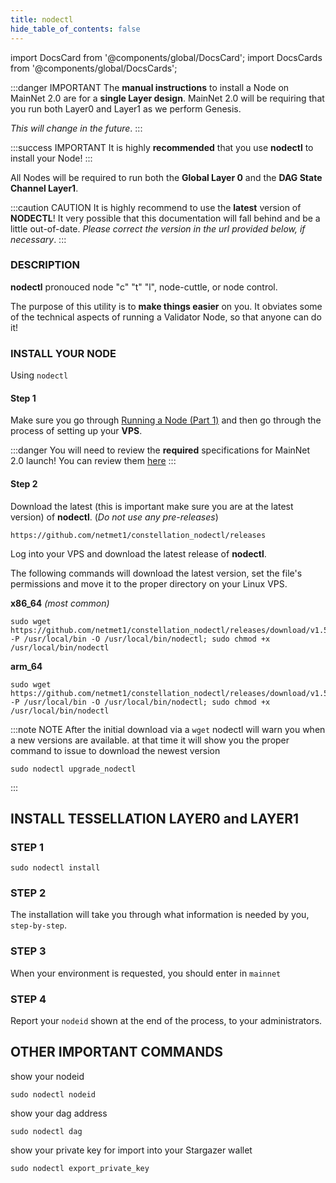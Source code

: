 ```yaml
---
title: nodectl
hide_table_of_contents: false
---
```


import DocsCard from '@components/global/DocsCard';
import DocsCards from '@components/global/DocsCards';

<head>
  <title>MainNet 2.0 Automation with nodectl</title>
  <meta
    name="description"
    content="MainNet 2.0 Automation"
  />
  <style>{`
    :root {
      --doc-item-container-width: 60rem;
    }
  `}
  </style>
</head>

:::danger IMPORTANT
The **manual instructions** to install a Node on MainNet 2.0 are for a **single Layer design**.  MainNet 2.0 will be requiring that you run both Layer0 and Layer1 as we perform Genesis.  

*This will change in the future*.
:::

:::success IMPORTANT
It is highly **recommended** that you use **nodectl** to install your Node!
:::

All Nodes will be required to run both the **Global Layer 0** and the **DAG State Channel Layer1**.

:::caution CAUTION
It is highly recommend to use the **latest** version of **NODECTL**!  It very possible that this documentation will fall behind and be a little out-of-date.  *Please correct the version in the url provided below, if necessary*.
:::

### DESCRIPTION

**nodectl** pronouced node "c" "t" "l", node-cuttle, or node control.

The purpose of this utility is to **make things easier** on you.  It obviates some of the technical aspects of running a Validator Node, so that anyone can do it!

### INSTALL YOUR NODE
Using `nodectl`

#### Step 1
Make sure you go through [Running a Node (Part 1)](../validator/install.md) and then go through the process of setting up your **VPS**.

:::danger
You will need to review the **required** specifications for MainNet 2.0 launch!  You can review them [here](../validator/specs.md)
:::

#### Step 2
Download the latest (this is important make sure you are at the latest version) of **nodectl**. (*Do not use any pre-releases*)
```
https://github.com/netmet1/constellation_nodectl/releases
```
Log into your VPS and download the latest release of **nodectl**.

The following commands will download the latest version, set the file's permissions and move it to the proper directory on your Linux VPS.

**x86_64** *(most common)*
```
sudo wget https://github.com/netmet1/constellation_nodectl/releases/download/v1.5.2/nodectl_x86_64 -P /usr/local/bin -O /usr/local/bin/nodectl; sudo chmod +x /usr/local/bin/nodectl
```

**arm_64**
```
sudo wget https://github.com/netmet1/constellation_nodectl/releases/download/v1.5.2/nodectl_arm64 -P /usr/local/bin -O /usr/local/bin/nodectl; sudo chmod +x /usr/local/bin/nodectl
```

:::note NOTE
After the initial download via a `wget` nodectl will warn you when a new versions are available.  at that time it will show you the proper command to issue to download the newest version
```
sudo nodectl upgrade_nodectl
```
:::

## INSTALL TESSELLATION LAYER0 and LAYER1

### STEP 1
```
sudo nodectl install
```

### STEP 2
The installation will take you through what information is needed by you, `step-by-step`.

### STEP 3
When your environment is requested, you should enter in `mainnet`

### STEP 4
Report your `nodeid` shown at the end of the process, to your administrators.

## OTHER IMPORTANT COMMANDS
show your nodeid
```
sudo nodectl nodeid
```
show your dag address
```
sudo nodectl dag
```
show your private key for import into your Stargazer wallet
```
sudo nodectl export_private_key
```